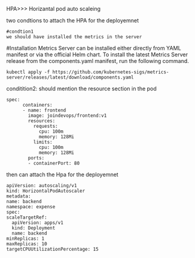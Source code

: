 HPA>>> Horizantal pod auto scaleing


two condtions to attach the HPA for the deployemnet

```
#condtion1
we should have installed the metrics in the server
```

#Installation
Metrics Server can be installed either directly from YAML manifest or via the official Helm chart. To install the latest Metrics Server release from the components.yaml manifest, run the following command.
```
kubectl apply -f https://github.com/kubernetes-sigs/metrics-server/releases/latest/download/components.yaml
```


conditition2:
should mention the resource section in the  pod

```
spec:
      containers:
      - name: frontend
        image: joindevops/frontend:v1
        resources:
          requests:
            cpu: 100m
            memory: 128Mi
          limits:
            cpu: 100m
            memory: 128Mi
        ports:
        - containerPort: 80

```
 then can attach the Hpa for the deployemnet

 ```
 apiVersion: autoscaling/v1
kind: HorizontalPodAutoscaler
metadata:
 name: backend
 namespace: expense
spec:
 scaleTargetRef:
   apiVersion: apps/v1
   kind: Deployment
   name: backend
 minReplicas: 1
 maxReplicas: 10
 targetCPUUtilizationPercentage: 15 
 ```


 